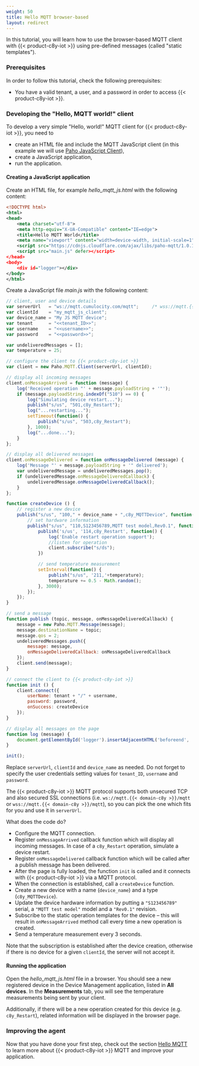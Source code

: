 ```yaml
---
weight: 50
title: Hello MQTT browser-based
layout: redirect
---
```


In this tutorial, you will learn how to use the browser-based MQTT client with {{< product-c8y-iot >}} using pre-defined messages (called "static templates").

### Prerequisites

In order to follow this tutorial, check the following prerequisites:

* You have a valid tenant, a user, and a password in order to access {{< product-c8y-iot >}}.

### Developing the "Hello, MQTT world!" client

To develop a very simple "Hello, world!" MQTT client for {{< product-c8y-iot >}}, you need to

* create an HTML file and include the MQTT JavaScript client (in this example we will use [Paho JavaScript Client](https://www.eclipse.org/paho/clients/js/)),
* create a JavaScript application,
* run the application.

#### Creating a JavaScript application

Create an HTML file, for example *hello_mqtt_js.html* with the following content:

```xml
<!DOCTYPE html>
<html>
<head>
    <meta charset="utf-8">
    <meta http-equiv="X-UA-Compatible" content="IE=edge">
    <title>Hello MQTT World</title>
    <meta name="viewport" content="width=device-width, initial-scale=1">
    <script src="https://cdnjs.cloudflare.com/ajax/libs/paho-mqtt/1.0.1/mqttws31.min.js"></script>
    <script src="main.js" defer></script>
</head>
<body>
    <div id="logger"></div>
</body>
</html>
```

Create a JavaScript file _main.js_ with the following content:

```javascript
// client, user and device details
var serverUrl   = "ws://mqtt.cumulocity.com/mqtt";     /* wss://mqtt.{{< domain-c8y >}}/mqtt for a secure connection */
var clientId    = "my_mqtt_js_client";
var device_name = "My JS MQTT device";
var tenant      = "<<tenant_ID>>";
var username    = "<<username>>";
var password    = "<<password>>";

var undeliveredMessages = [];
var temperature = 25;

// configure the client to {{< product-c8y-iot >}}
var client = new Paho.MQTT.Client(serverUrl, clientId);

// display all incoming messages
client.onMessageArrived = function (message) {
    log('Received operation "' + message.payloadString + '"');
    if (message.payloadString.indexOf("510") == 0) {
        log("Simulating device restart...");
        publish("s/us", "501,c8y_Restart");
        log("...restarting...");
        setTimeout(function() {
            publish("s/us", "503,c8y_Restart");
        }, 1000);
        log("...done...");
    }
};

// display all delivered messages
client.onMessageDelivered = function onMessageDelivered (message) {
    log('Message "' + message.payloadString + '" delivered');
    var undeliveredMessage = undeliveredMessages.pop();
    if (undeliveredMessage.onMessageDeliveredCallback) {
        undeliveredMessage.onMessageDeliveredCallback();
    }
};

function createDevice () {
    // register a new device
    publish("s/us", "100," + device_name + ",c8y_MQTTDevice", function() {
        // set hardware information
        publish("s/us", "110,S123456789,MQTT test model,Rev0.1", function() {
            publish('s/us', '114,c8y_Restart', function() {
                log('Enable restart operation support');
                //listen for operation
                client.subscribe("s/ds");
            })

            // send temperature measurement
            setInterval(function() {
                publish("s/us", '211,'+temperature);
                temperature += 0.5 - Math.random();
            }, 3000);
        });
    });
}

// send a message
function publish (topic, message, onMessageDeliveredCallback) {
    message = new Paho.MQTT.Message(message);
    message.destinationName = topic;
    message.qos = 2;
    undeliveredMessages.push({
        message: message,
        onMessageDeliveredCallback: onMessageDeliveredCallback
    });
    client.send(message);
}

// connect the client to {{< product-c8y-iot >}}
function init () {
    client.connect({
        userName: tenant + "/" + username,
        password: password,
        onSuccess: createDevice
    });
}

// display all messages on the page
function log (message) {
    document.getElementById('logger').insertAdjacentHTML('beforeend', '<div>' + message + '</div>');
}

init();
```

Replace `serverUrl`, `clientId` and `device_name` as needed. Do not forget to specify the user credentials setting values for `tenant_ID`, `username` and `password`.

The {{< product-c8y-iot >}} MQTT protocol supports both unsecured TCP and also secured SSL connections (i.e. `ws://mqtt.{{< domain-c8y >}}/mqtt` or `wss://mqtt.{{< domain-c8y >}}/mqtt`), so you can pick the one which fits for you and use it in `serverUrl`.

What does the code do?

-   Configure the MQTT connection.
-   Register ``onMessageArrived`` callback function which will display all incoming messages. In case of a `c8y_Restart` operation, simulate a device restart.
-   Register ``onMessageDelivered`` callback function which will be called after a publish message has been delivered.
-   After the page is fully loaded, the function `init` is called and it connects with {{< product-c8y-iot >}} via a MQTT protocol.
-   When the connection is established, call a ``createDevice`` function.
-   Create a new device with a name (`device_name`) and a type (`c8y_MQTTDevice`).
-   Update the device hardware information by putting a `"S123456789"` serial, a `"MQTT test model"` model and a `"Rev0.1"` revision.
-   Subscribe to the static operation templates for the device – this will result in ``onMessageArrived`` method call every time a new operation is created.
-   Send a temperature measurement every 3 seconds.

Note that the subscription is established after the device creation, otherwise if there is no device for a given ``clientId``, the server will not accept it.

#### Running the application

Open the *hello_mqtt_js.html* file in a browser. You should see a new registered device in the Device Management application, listed in **All devices**. In the **Measurements** tab, you will see the temperature measurements being sent by your client.

Additionally, if there will be a new operation created for this device (e.g. `c8y_Restart`), related information will be displayed in the browser page.

### Improving the agent

Now that you have done your first step, check out the section [Hello MQTT](/device-sdk/mqtt-examples#hello-mqtt) to learn more about {{< product-c8y-iot >}} MQTT and improve your application.
